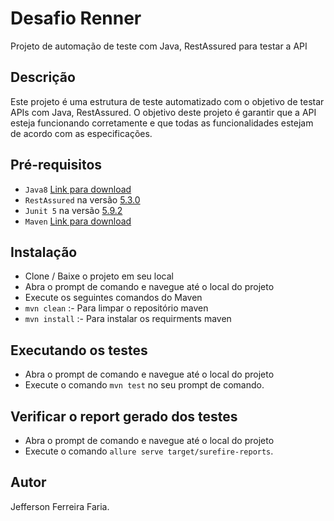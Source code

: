 # Desafio Renner
Projeto de automação de teste com Java, RestAssured para testar a API

## Descrição
Este projeto é uma estrutura de teste automatizado com o objetivo de testar APIs com Java, RestAssured. O objetivo deste projeto é garantir que a API esteja funcionando corretamente e que todas as funcionalidades estejam de acordo com as especificações.

## Pré-requisitos
* `Java8` [Link para download](https://www.oracle.com/br/java/technologies/javase/javase8-archive-downloads.html)
* `RestAssured` na versão [5.3.0](https://mvnrepository.com/artifact/io.rest-assured/rest-assured/5.3.0)
* `Junit 5` na versão [5.9.2](https://mvnrepository.com/artifact/org.junit.jupiter/junit-jupiter-api/5.9.2)
* `Maven` [Link para download](https://maven.apache.org/download.cgi)

## Instalação
* Clone / Baixe o projeto em seu local
* Abra o prompt de comando e navegue até o local do projeto
* Execute os seguintes comandos do Maven
* `mvn clean` :- Para limpar o repositório maven
* `mvn install` :- Para instalar os requirments maven

## Executando os testes
* Abra o prompt de comando e navegue até o local do projeto
* Execute o comando `mvn test` no seu prompt de comando.

## Verificar o report gerado dos testes
* Abra o prompt de comando e navegue até o local do projeto
* Execute o comando `allure serve target/surefire-reports`.

## Autor
Jefferson Ferreira Faria.